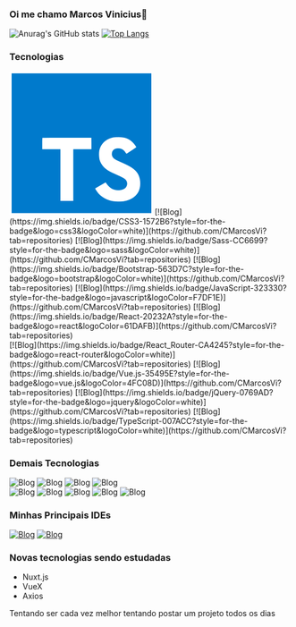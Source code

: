 ### Oi me chamo Marcos Vinicius👋

![Anurag's GitHub stats](https://github-readme-stats.vercel.app/api?username=CMarcosVi&show_icons=true&theme=radical) [![Top Langs](https://github-readme-stats.vercel.app/api/top-langs/?username=CMarcosVi&layout=compact)](https://github.com/CMarcosVi) 
### Tecnologias
<div>
  <img src="https://github.com/devicons/devicon/blob/master/icons/typescript/typescript-plain.svg"></img>
  [![Blog](https://img.shields.io/badge/CSS3-1572B6?style=for-the-badge&logo=css3&logoColor=white)](https://github.com/CMarcosVi?tab=repositories)
  [![Blog](https://img.shields.io/badge/Sass-CC6699?style=for-the-badge&logo=sass&logoColor=white)](https://github.com/CMarcosVi?tab=repositories)
  [![Blog](https://img.shields.io/badge/Bootstrap-563D7C?style=for-the-badge&logo=bootstrap&logoColor=white)](https://github.com/CMarcosVi?tab=repositories)
  [![Blog](https://img.shields.io/badge/JavaScript-323330?style=for-the-badge&logo=javascript&logoColor=F7DF1E)](https://github.com/CMarcosVi?tab=repositories)
  [![Blog](https://img.shields.io/badge/React-20232A?style=for-the-badge&logo=react&logoColor=61DAFB)](https://github.com/CMarcosVi?tab=repositories)
  <br>
  [![Blog](https://img.shields.io/badge/React_Router-CA4245?style=for-the-badge&logo=react-router&logoColor=white)](https://github.com/CMarcosVi?tab=repositories)
  [![Blog](https://img.shields.io/badge/Vue.js-35495E?style=for-the-badge&logo=vue.js&logoColor=4FC08D)](https://github.com/CMarcosVi?tab=repositories)
  [![Blog](https://img.shields.io/badge/jQuery-0769AD?style=for-the-badge&logo=jquery&logoColor=white)](https://github.com/CMarcosVi?tab=repositories)
  [![Blog](https://img.shields.io/badge/TypeScript-007ACC?style=for-the-badge&logo=typescript&logoColor=white)](https://github.com/CMarcosVi?tab=repositories)
</div>

### Demais Tecnologias
  ![Blog](https://img.shields.io/badge/Microsoft_Excel-217346?style=for-the-badge&logo=microsoft-excel&logoColor=white)
  ![Blog](https://img.shields.io/badge/Microsoft_PowerPoint-B7472A?style=for-the-badge&logo=microsoft-powerpoint&logoColor=white)
  ![Blog](https://img.shields.io/badge/Microsoft_Word-2B579A?style=for-the-badge&logo=microsoft-word&logoColor=white)
  ![Blog](https://img.shields.io/badge/Adobe%20after%20affects-CF96FD?style=for-the-badge&logo=Adobe%20after%20effects&logoColor=393665)
  <br>
  ![Blog](https://img.shields.io/badge/Adobe%20Illustrator-FF9A00?style=for-the-badge&logo=adobe%20illustrator&logoColor=white)
  ![Blog](https://img.shields.io/badge/Adobe%20Photoshop-31A8FF?style=for-the-badge&logo=Adobe%20Photoshop&logoColor=black)
  ![Blog](https://img.shields.io/badge/Adobe%20XD-470137?style=for-the-badge&logo=Adobe%20XD&logoColor=#FF61F6)
  ![Blog](https://img.shields.io/badge/Canva-%2300C4CC.svg?&style=for-the-badge&logo=Canva&logoColor=white)
  ![Blog](https://img.shields.io/badge/Figma-F24E1E?style=for-the-badge&logo=figma&logoColor=white)

### Minhas Principais IDEs
[![Blog](https://img.shields.io/badge/Visual_Studio_Code-0078D4?style=for-the-badge&logo=visual%20studio%20code&logoColor=white)](https://code.visualstudio.com/)
[![Blog](https://img.shields.io/badge/Codesandbox-000000?style=for-the-badge&logo=CodeSandbox&logoColor=Dracula)](https://codesandbox.io)

### Novas tecnologias sendo estudadas

<ul>
  <li>Nuxt.js</li>
  <li>VueX</li>
  <li>Axios</li>
</ul>

Tentando ser cada vez melhor
tentando postar um projeto todos os dias
